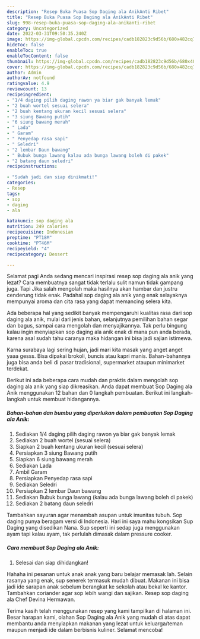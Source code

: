 ```yaml
---
description: "Resep Buka Puasa Sop Daging ala AnikAnti Ribet"
title: "Resep Buka Puasa Sop Daging ala AnikAnti Ribet"
slug: 998-resep-buka-puasa-sop-daging-ala-anikanti-ribet
category: Uncategorized
date: 2022-03-31T09:50:35.240Z
image: https://img-global.cpcdn.com/recipes/cadb182823c9d56b/680x482cq70/sop-daging-ala-anik-foto-resep-utama.jpg
hideToc: false
enableToc: true
enableTocContent: false
thumbnail: https://img-global.cpcdn.com/recipes/cadb182823c9d56b/680x482cq70/sop-daging-ala-anik-foto-resep-utama.jpg
cover: https://img-global.cpcdn.com/recipes/cadb182823c9d56b/680x482cq70/sop-daging-ala-anik-foto-resep-utama.jpg
author: Admin
authorAv: notfound
ratingvalue: 4.9
reviewcount: 13
recipeingredient:
- "1/4 daging pilih daging rawon ya biar gak banyak lemak"
- "2 buah wortel sesuai selera"
- "2 buah kentang ukuran kecil sesuai selera"
- "3 siung Bawang putih"
- "6 siung bawang merah"
- " Lada"
- " Garam"
- " Penyedap rasa sapi"
- " Seledri"
- "2 lembar Daun bawang"
- " Bubuk bunga lawang kalau ada bunga lawang boleh di pakek"
- "2 batang daun seledri"
recipeinstructions:

- "Sudah jadi dan siap dinikmati!"
categories:
- Resep
tags:
- sop
- daging
- ala

katakunci: sop daging ala 
nutrition: 249 calories
recipecuisine: Indonesian
preptime: "PT18M"
cooktime: "PT46M"
recipeyield: "4"
recipecategory: Dessert

---
```



Selamat pagi Anda sedang mencari inspirasi resep sop daging ala anik yang lezat? Cara membuatnya sangat tidak terlalu sulit namun tidak gampang juga. Tapi Jika salah mengolah maka hasilnya akan hambar dan justru cenderung tidak enak. Padahal sop daging ala anik yang enak selayaknya mempunyai aroma dan cita rasa yang dapat memancing selera kita.


Ada beberapa hal yang sedikit banyak mempengaruhi kualitas rasa dari sop daging ala anik, mulai dari jenis bahan, selanjutnya pemilihan bahan segar dan bagus, sampai cara mengolah dan menyajikannya. Tak perlu bingung kalau ingin menyiapkan sop daging ala anik enak di mana pun anda berada, karena asal sudah tahu caranya maka hidangan ini bisa jadi sajian istimewa.

Karna surabaya lagi sering hujan, jadi mari kita masak yang anget anget yaaa gesss. Bisa dipakai brokoli, buncis atau kapri manis. Bahan-bahannya juga bisa anda beli di pasar tradisional, supermarket ataupun minimarket terdekat.


Berikut ini ada beberapa cara mudah dan praktis dalam mengolah sop daging ala anik yang siap dikreasikan. Anda dapat membuat Sop Daging ala Anik menggunakan 12 bahan dan 0 langkah pembuatan. Berikut ini langkah-langkah untuk membuat hidangannya.

<!--inarticleads1-->

##### Bahan-bahan dan bumbu yang diperlukan dalam pembuatan Sop Daging ala Anik:

1. Sediakan 1/4 daging pilih daging rawon ya biar gak banyak lemak
1. Sediakan 2 buah wortel (sesuai selera)
1. Siapkan 2 buah kentang ukuran kecil (sesuai selera)
1. Persiapkan 3 siung Bawang putih
1. Siapkan 6 siung bawang merah
1. Sediakan  Lada
1. Ambil  Garam
1. Persiapkan  Penyedap rasa sapi
1. Sediakan  Seledri
1. Persiapkan 2 lembar Daun bawang
1. Sediakan  Bubuk bunga lawang (kalau ada bunga lawang boleh di pakek)
1. Sediakan 2 batang daun seledri


Tambahkan sayuran agar menambah asupan untuk imunitas tubuh. Sop daging punya beragam versi di Indonesia. Hari ini saya mahu kongsikan Sup Daging yang disedikan Nana. Sup seperti ini sedap juga menggunakan ayam tapi kalau ayam, tak perlulah dimasak dalam pressure cooker. 

<!--inarticleads2-->

##### Cara membuat Sop Daging ala Anik:


1. Selesai dan siap dihidangkan!

Hahaha ini pesanan untuk anak anak yang baru belajar memasak lah. Selain rasanya yang enak, sup senerek termasuk mudah dibuat. Makanan ini bisa jadi ide sarapan anak sebelum berangkat ke sekolah atau bekal ke kantor. Tambahkan coriander agar sop lebih wangi dan sajikan. Resep sop daging ala Chef Devina Hermawan. 

Terima kasih telah menggunakan resep yang kami tampilkan di halaman ini. Besar harapan kami, olahan Sop Daging ala Anik yang mudah di atas dapat membantu anda menyiapkan makanan yang lezat untuk keluarga/teman maupun menjadi ide dalam berbisnis kuliner. Selamat mencoba!
